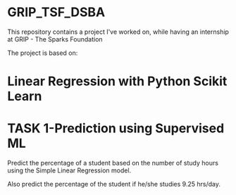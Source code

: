 # GRIP_TSF_DSBA
This repository contains a project I've worked on, while having an internship at GRIP - The Sparks Foundation

The project is based on:
# Linear Regression with Python Scikit Learn
# TASK 1-Prediction using Supervised ML
Predict the percentage of a student based on the number of study hours using the Simple Linear Regression model.

Also predict the percentage of the student if he/she studies 9.25 hrs/day.
